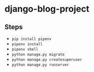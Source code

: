 # django-blog-project

## Steps

- `pip install pipenv`
- `pipenv install`
- `pipenv shell`
- `python manage.py migrate`
- `python manage.py createsuperuser`
- `python manage.py runserver`

